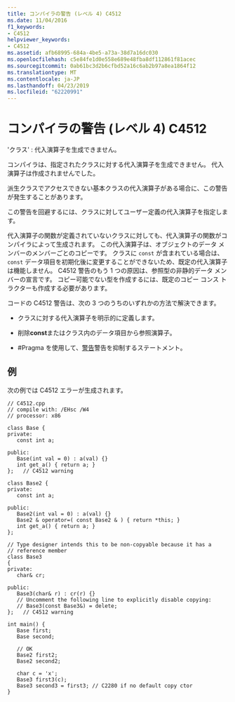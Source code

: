 ```yaml
---
title: コンパイラの警告 (レベル 4) C4512
ms.date: 11/04/2016
f1_keywords:
- C4512
helpviewer_keywords:
- C4512
ms.assetid: afb68995-684a-4be5-a73a-38d7a16dc030
ms.openlocfilehash: c5e84fe1d0e558e689e48fba8df112861f81acec
ms.sourcegitcommit: 0ab61bc3d2b6cfbd52a16c6ab2b97a8ea1864f12
ms.translationtype: MT
ms.contentlocale: ja-JP
ms.lasthandoff: 04/23/2019
ms.locfileid: "62220991"
---
```

# <a name="compiler-warning-level-4-c4512"></a>コンパイラの警告 (レベル 4) C4512

'クラス' : 代入演算子を生成できません。

コンパイラは、指定されたクラスに対する代入演算子を生成できません。 代入演算子は作成されませんでした。

派生クラスでアクセスできない基本クラスの代入演算子がある場合に、この警告が発生することがあります。

この警告を回避するには、クラスに対してユーザー定義の代入演算子を指定します。

代入演算子の関数が定義されていないクラスに対しても、代入演算子の関数がコンパイラによって生成されます。 この代入演算子は、オブジェクトのデータ メンバーのメンバーごとのコピーです。 クラスに `const` が含まれている場合は、`const` データ項目を初期化後に変更することができないため、既定の代入演算子は機能しません。 C4512 警告のもう 1 つの原因は、参照型の非静的データ メンバーの宣言です。 コピー可能でない型を作成するには、既定のコピー コンス トラクターも作成する必要があります。

コードの C4512 警告は、次の 3 つのうちのいずれかの方法で解決できます。

- クラスに対する代入演算子を明示的に定義します。

- 削除**const**またはクラス内のデータ項目から参照演算子。

- #Pragma を使用して、[警告](../../preprocessor/warning.md)警告を抑制するステートメント。

## <a name="example"></a>例

次の例では C4512 エラーが生成されます。

```
// C4512.cpp
// compile with: /EHsc /W4
// processor: x86

class Base {
private:
   const int a;

public:
   Base(int val = 0) : a(val) {}
   int get_a() { return a; }
};   // C4512 warning

class Base2 {
private:
   const int a;

public:
   Base2(int val = 0) : a(val) {}
   Base2 & operator=( const Base2 & ) { return *this; }
   int get_a() { return a; }
};

// Type designer intends this to be non-copyable because it has a
// reference member
class Base3
{
private:
   char& cr;

public:
   Base3(char& r) : cr(r) {}
   // Uncomment the following line to explicitly disable copying:
   // Base3(const Base3&) = delete;
};   // C4512 warning

int main() {
   Base first;
   Base second;

   // OK
   Base2 first2;
   Base2 second2;

   char c = 'x';
   Base3 first3(c);
   Base3 second3 = first3; // C2280 if no default copy ctor
}
```